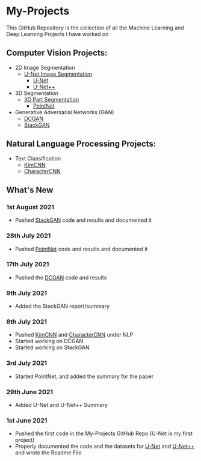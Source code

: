 # My-Projects

This GitHub Repository is the collection of all the Machine Learning and Deep Learning Projects I have worked on

## Computer Vision Projects: 
  * 2D Image Segmentation
    * [U-Net Image Segmentation](https://github.com/Vinayak-VG/My-Projects/tree/main/Computer_Vision_Projects/2D_Image_Segmentation/U-Net_Image_Segmentation)
      * [U-Net](https://github.com/Vinayak-VG/My-Projects/tree/main/Computer_Vision_Projects/2D_Image_Segmentation/U-Net_Image_Segmentation/U-Net)
      * [U-Net++](https://github.com/Vinayak-VG/My-Projects/tree/main/Computer_Vision_Projects/2D_Image_Segmentation/U-Net_Image_Segmentation/U-Net%2B%2B)
  * 3D Segmentation
    * [3D Part Segmentation](https://github.com/Vinayak-VG/My-Projects/tree/main/Computer_Vision_Projects/3D_Segmentation/3D_Part_Segmentation)
      * [PointNet](https://github.com/Vinayak-VG/My-Projects/tree/main/Computer_Vision_Projects/3D_Segmentation/3D_Part_Segmentation/PointNet)
  * Generative Adversarial Networks (GAN)
    * [DCGAN](https://github.com/Vinayak-VG/My-Projects/tree/main/Computer_Vision_Projects/Generative_Adversarial_Networks-GAN/DCGAN)
    * [StackGAN](https://github.com/Vinayak-VG/My-Projects/tree/main/Computer_Vision_Projects/Generative_Adversarial_Networks-GAN/StackGAN)

## Natural Language Processing Projects:
  * Text Classification
    * [KimCNN](https://github.com/Vinayak-VG/My-Projects/tree/main/Natural_Language_Processing/Text_Classification/KimCNN)
    * [CharacterCNN](https://github.com/Vinayak-VG/My-Projects/tree/main/Natural_Language_Processing/Text_Classification/CharacterCNN)     

## What's New

### 1st August 2021

  * Pushed [StackGAN](https://github.com/Vinayak-VG/My-Projects/tree/main/Computer_Vision_Projects/Generative_Adversarial_Networks-GAN/StackGAN) code and results and documented it

### 28th July 2021

  * Pushed [PointNet](https://github.com/Vinayak-VG/My-Projects/tree/main/Computer_Vision_Projects/3D_Segmentation/3D_Part_Segmentation/PointNet) code and results and documented it

### 17th July 2021

  * Pushed the [DCGAN](https://github.com/Vinayak-VG/My-Projects/tree/main/Computer_Vision_Projects/Generative_Adversarial_Networks-GAN/DCGAN) code and results 
 
### 9th July 2021

  * Added the StackGAN report/summary
 
### 8th July 2021
  
  * Pushed [KimCNN](https://github.com/Vinayak-VG/My-Projects/tree/main/Natural_Language_Processing/Text_Classification/KimCNN) and [CharacterCNN](https://github.com/Vinayak-VG/My-Projects/tree/main/Natural_Language_Processing/Text_Classification/CharacterCNN) under NLP
  * Started working on DCGAN
  * Started working on StackGAN

### 3rd July 2021
  
  * Started PointNet, and added the summary for the paper

### 29th June 2021

  * Added U-Net and U-Net++ Summary

### 1st June 2021

  * Pushed the first code in the My-Projects GitHub Repo (U-Net is my first project)  
  * Properly documented the code and the datasets for [U-Net](https://github.com/Vinayak-VG/My-Projects/tree/main/Computer_Vision_Projects/2D_Image_Segmentation/U-Net_Image_Segmentation/U-Net) and [U-Net++](https://github.com/Vinayak-VG/My-Projects/tree/main/Computer_Vision_Projects/2D_Image_Segmentation/U-Net_Image_Segmentation/U-Net%2B%2B) and wrote the Readme File
